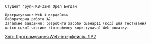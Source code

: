 
```no-highlight
Cтудент групи КВ-32мп Орел Богдан
```

```no-highlight
Програмування Web-інтерфейсів
Лабораторна робота №2
Загальне завдання: розробити засоби сценарії (код) для тестування клієнтської частини (інтерфейсу користувача) Web-додатку.
```
[Звіт: Програмування Web-інтерфейсів. ЛР2](https://docs.google.com/document/d/1jDQqHYFS4ljo7SCaoZeSKl2tcPs40e39/edit?usp=sharing&ouid=118418791014340587636&rtpof=true&sd=true)



